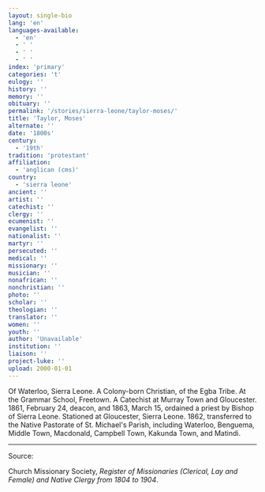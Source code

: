 ```yaml
---
layout: single-bio
lang: 'en'
languages-available:
  - 'en'
  - ' '
  - ' '
  - ' '
index: 'primary'
categories: 't'
eulogy: ''
history: ''
memory: ''
obituary: ''
permalink: '/stories/sierra-leone/taylor-moses/'
title: 'Taylor, Moses'
alternate: ''
date: '1800s'
century:
  - '19th'
tradition: 'protestant'
affiliation:
  - 'anglican (cms)'
country:
  - 'sierra leone'
ancient: ''
artist: ''
catechist: ''
clergy: ''
ecumenist: ''
evangelist: ''
nationalist: ''
martyr: ''
persecuted: ''
medical: ''
missionary: ''
musician: ''
nonafrican: ''
nonchristian: ''
photo: ''
scholar: ''
theologian: ''
translator: ''
women: ''
youth: ''
author: 'Unavailable'
institution: ''
liaison: ''
project-luke: ''
upload: 2000-01-01
---
```



Of Waterloo, Sierra Leone.  A Colony-born Christian, of the Egba Tribe.  At the Grammar School, Freetown.  A Catechist at Murray Town and Gloucester.  1861, February 24, deacon, and 1863, March 15, ordained a priest by Bishop of Sierra Leone.  Stationed at Gloucester, Sierra Leone.  1862, transferred to the Native Pastorate of St. Michael's Parish, including Waterloo, Benguema, Middle Town, Macdonald, Campbell Town, Kakunda Town, and Matindi.



---

Source:

Church Missionary Society, *Register of Missionaries (Clerical, Lay and Female) and Native Clergy from 1804 to 1904*.